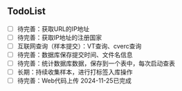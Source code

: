 ## TodoList
- [ ] 待完善：获取URL的IP地址
- [ ] 待完善：获取IP地址的注册国家
- [ ] 互联网查询（样本提交）：VT查询、cverc查询
- [ ] 待完善：数据库保存提交时间、文件名信息
- [ ] 待完善：统计数据库数据，保存到一个表中，每次启动查表
- [ ] 长期：持续收集样本，进行打标签入库操作
- [ ] 待完善：Web代码上传 2024-11-25已完成
